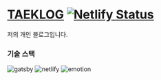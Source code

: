 # [TAEKLOG](https://taek.io) [![Netlify Status](https://api.netlify.com/api/v1/badges/a73769be-f56c-4b5a-9cdf-c3b7a1547110/deploy-status)](https://app.netlify.com/sites/taeklog-blog/deploys)

저의 개인 블로그입니다.

### 기술 스택

![gatsby](https://img.shields.io/badge/-Gatsby-663399?&logo=Gatsby&logoColor=white)
![netlify](https://img.shields.io/badge/-Netlify-00C7B7?&logo=Netlify&logoColor=white)
![emotion](https://img.shields.io/badge/-Emotion-%23C43BAD)
